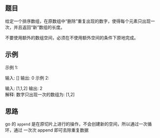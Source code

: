 ## 题目
给定一个排序数组，在原数组中“删除”重复出现的数字，使得每个元素只出现一次，并且返回“新”数组的长度。

不要使用额外的数组空间，必须在不使用额外空间的条件下原地完成。

## 示例
示例 1:

输入:  []
输出: 0
示例 2:

输入:  [1,1,2]
输出: 2	
解释:  数字只出现一次的数组为: [1,2]

## 思路
go 的 `append` 是在原切片上进行的操作，不会创建新的空间，所以通过一次循环，通过 一次次 append 即可去除重复数据